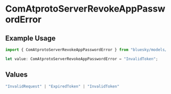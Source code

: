 # ComAtprotoServerRevokeAppPasswordError

## Example Usage

```typescript
import { ComAtprotoServerRevokeAppPasswordError } from "bluesky/models/errors";

let value: ComAtprotoServerRevokeAppPasswordError = "InvalidToken";
```

## Values

```typescript
"InvalidRequest" | "ExpiredToken" | "InvalidToken"
```